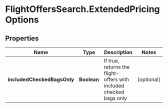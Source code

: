 # FlightOffersSearch.ExtendedPricingOptions

## Properties

Name | Type | Description | Notes
------------ | ------------- | ------------- | -------------
**includedCheckedBagsOnly** | **Boolean** | If true, returns the flight-offers with included checked bags only | [optional] 



